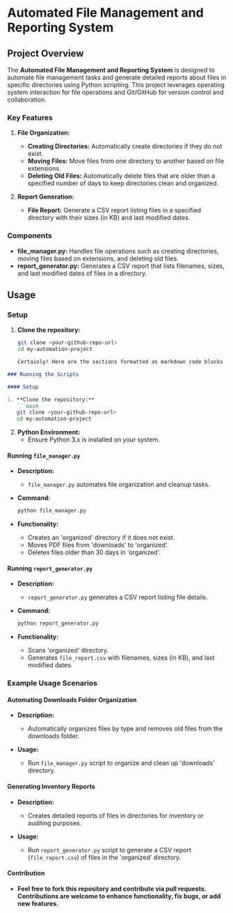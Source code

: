 # Automated File Management and Reporting System

## Project Overview

The **Automated File Management and Reporting System** is designed to automate file management tasks and generate detailed reports about files in specific directories using Python scripting. This project leverages operating system interaction for file operations and Git/GitHub for version control and collaboration.

### Key Features

1. **File Organization:**
   - **Creating Directories:** Automatically create directories if they do not exist.
   - **Moving Files:** Move files from one directory to another based on file extensions.
   - **Deleting Old Files:** Automatically delete files that are older than a specified number of days to keep directories clean and organized.

2. **Report Generation:**
   - **File Report:** Generate a CSV report listing files in a specified directory with their sizes (in KB) and last modified dates.

### Components

- **file_manager.py:** Handles file operations such as creating directories, moving files based on extensions, and deleting old files.
- **report_generator.py:** Generates a CSV report that lists filenames, sizes, and last modified dates of files in a directory.

## Usage

### Setup

1. **Clone the repository:**
   ```bash
   git clone <your-github-repo-url>
   cd my-automation-project

   Certainly! Here are the sections formatted as markdown code blocks so that you can directly copy and paste them into your `README.md` file:

```markdown
### Running the Scripts

#### Setup

1. **Clone the repository:**
   ```bash
   git clone <your-github-repo-url>
   cd my-automation-project
   ```

2. **Python Environment:**
   - Ensure Python 3.x is installed on your system.

#### Running `file_manager.py`

- **Description:**
  - `file_manager.py` automates file organization and cleanup tasks.

- **Command:**
  ```bash
  python file_manager.py
  ```

- **Functionality:**
  - Creates an 'organized' directory if it does not exist.
  - Moves PDF files from 'downloads' to 'organized'.
  - Deletes files older than 30 days in 'organized'.

#### Running `report_generator.py`

- **Description:**
  - `report_generator.py` generates a CSV report listing file details.

- **Command:**
  ```bash
  python report_generator.py
  ```

- **Functionality:**
  - Scans 'organized' directory.
  - Generates `file_report.csv` with filenames, sizes (in KB), and last modified dates.

### Example Usage Scenarios

#### Automating Downloads Folder Organization

- **Description:**
  - Automatically organizes files by type and removes old files from the downloads folder.

- **Usage:**
  - Run `file_manager.py` script to organize and clean up 'downloads' directory.

#### Generating Inventory Reports

- **Description:**
  - Creates detailed reports of files in directories for inventory or auditing purposes.

- **Usage:**
  - Run `report_generator.py` script to generate a CSV report (`file_report.csv`) of files in the 'organized' directory.

#### Contribution
- **Feel free to fork this repository and contribute via pull requests. Contributions are welcome to enhance functionality, fix bugs, or add new features.**
